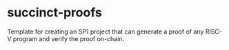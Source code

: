 # succinct-proofs
Template for creating an SP1 project that can generate a proof of any RISC-V program and verify the proof on-chain.
